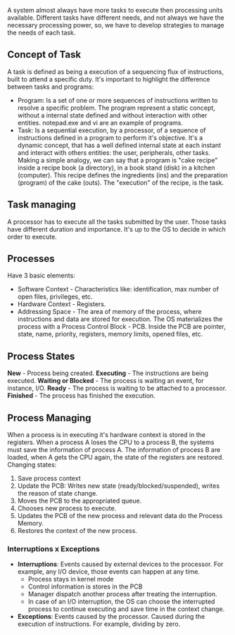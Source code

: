  A system almost always have more tasks to execute then processing units available. 
 Different tasks have different needs, and not always we have the necessary processing power, so, we have to develop strategies to manage the needs of each task.
## Concept of Task
A task is defined as being a execution of a sequencing flux of instructions, built to attend a specific duty.
It's important to highlight the difference between tasks and programs:
- Program: Is a set of one or more sequences of instructions written to resolve a specific problem. The program represent a static concept, without a internal state defined and without interaction with other entities. notepad.exe and vi are an example of programs.
- Task: Is a sequential execution, by a processor, of a sequence of instructions defined in a program to perform it's objective.  It's a dynamic concept, that has a well defined internal state at each instant and interact with others entities: the user, peripherals, other tasks.
Making a simple analogy, we can say that a program is "cake recipe" inside a recipe book (a directory), in a book stand  (disk) in a kitchen (computer). This recipe defines the ingredients (ins) and the preparation (program) of the cake (outs). The "execution" of the recipe, is the task.
## Task managing
A processor has to execute all the tasks submitted by the user. Those tasks have different duration and importance. It's up to the OS to decide in which order to execute.
## Processes
Have 3 basic elements:
- Software Context - Characteristics like: identification, max number of open files, privileges, etc.
- Hardware Context - Registers.
- Addressing Space - The area of memory of the process, where instructions and data are stored for execution.
The OS materializes the process with a Process Control Block - PCB. Inside the PCB are pointer, state, name, priority, registers, memory limits, opened files, etc.
## Process States
**New** - Process being created.
**Executing** - The instructions are being executed.
**Waiting or Blocked** - The process is waiting an event, for instance, I/O.
**Ready** - The process is waiting to be attached to a processor.
**Finished** - The process has finished the execution.

## Process Managing 
When a process is in executing it's hardware context is stored in the registers. When a process A loses the CPU to a process B, the systems must save the information of process A. The information of process B are loaded, when A gets the CPU again, the state of the registers are restored.
Changing states: 
1. Save process context
2. Update the PCB: Writes new state (ready/blocked/suspended), writes the reason of state change.
3. Moves the PCB to the appropriated queue.
4. Chooses new process to execute.
5. Updates the PCB of the new process and relevant data do the Process Memory.
6. Restores the context of the new process.
### Interruptions x Exceptions
- **Interruptions**: Events caused by external devices to the processor. For example, any I/O device, those events can happen at any time.
	- Process stays in kernel mode
	- Control information is stores in the PCB
	- Manager dispatch another process after treating the interruption.
	- In case of an I/O interruption, the OS can choose the interrupted process to continue executing and save time in the context change. 
- **Exceptions**: Events caused by the processor. Caused during the execution of instructions. For example, dividing by zero.